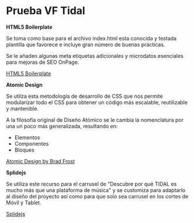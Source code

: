 # Prueba VF Tidal

**HTML5 Boilerplate**

Se toma como base para el archivo index.html esta conocida y testada plantilla que favorece e incluye gran número de buenas prácticas.

Se le añaden algunas meta etiquetas adicionales y microdatos esenciales para mejoras de SEO OnPage.

[HTML5 Boilerplate](https://html5boilerplate.com/)

**Atomic Design**

Se utilza esta metodología de desarrollo de CSS que nos permite modularizar todo el CSS para obtener un código más escalable, reutilizable y mantenible.

A la filosofía original de Diseño Atómico se le cambia la nomenclatura por una un poco más generalizada, resultando en:

- Elementos
- Componentes
- Bloques

[Atomic Design by Brad Frost](https://bradfrost.com/blog/post/atomic-web-design/)

**Splidejs**

Se utiliza este recurso para el carrusel de "Descubre por qué TIDAL es mucho más que una plataforma de música" y se customiza para adaptarlo al diseño del proyecto así como para que solo sea carrusel en los cortes de Móvil y Tablet.

[Splidejs](https://splidejs.com/)